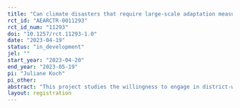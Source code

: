 ```yaml
---
title: "Can climate disasters that require large-scale adaptation measures trigger out-group cooperation? Evidence from small-scale communities in Papua New Guinea"
rct_id: "AEARCTR-0011293"
rct_id_num: "11293"
doi: "10.1257/rct.11293-1.0"
date: "2023-04-19"
status: "in_development"
jel: ""
start_year: "2023-04-20"
end_year: "2023-05-19"
pi: "Juliane Koch"
pi_other:
abstract: "This project studies the willingness to engage in district-wide climate adaptation measures through climate community funds. The setting of the research are small scale coastal communities in Bougainville, Papua New Guinea, that suffer from sea-level rise and more frequent natural disasters such as tsunamis, beach erosion, and coastal floodings while at the same time enjoying a high mangrove abundancy. Through a lab-in-the-field experiment, this project studies the willingness to contribute to district-wide community funds devoted to adaptation measures depending on whether the other player is from one’s own community or from another constituency, i.e. another language and cultural group. I further investigate whether the potential out-group discrimination might be alleviated through observation. I hypothesize that while cooperation with the out-group yields lower contribution levels, the effect of being observed by the community’s chief while taking the decision has the opposite effect."
layout: registration
---
```


